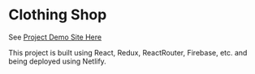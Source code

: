 # Clothing Shop

See [Project Demo Site Here](https://clothing-shop-react.netlify.app/)

This project is built using React, Redux, ReactRouter, Firebase, etc. and being deployed using Netlify.
